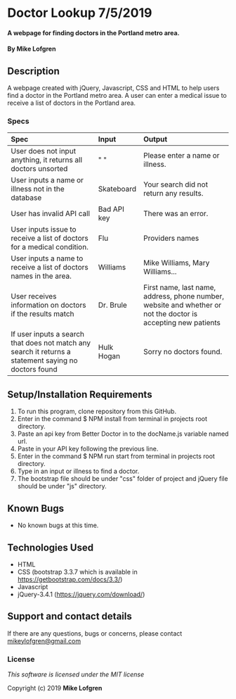 # Doctor Lookup 7/5/2019

#### A webpage for finding doctors in the Portland metro area.

#### By **Mike Lofgren**

## Description

A webpage created with jQuery, Javascript, CSS and HTML to help users find a doctor in the Portland metro area.
A user can enter a medical issue to receive a list of doctors in the Portland area.

### Specs
| Spec                                    | Input                            | Output                                    |
| :---------------------------------------| :------------------------------- | :---------------------------------------- |
| User does not input anything, it returns all doctors unsorted | " "        | Please enter a name or illness.                                 |
| User inputs a name or illness not in the database| Skateboard              | Your search did not return any results.   |
| User has invalid API call                 |Bad API key                     | There was an error.                       |
| User inputs issue to receive a list of doctors for a medical condition.  |Flu  |Providers names                        |
| User inputs a name to receive a list of doctors names in the area.     | Williams |Mike Williams, Mary Williams...     |
| User receives information on doctors if the results match| Dr. Brule |First name, last name, address, phone number, website and whether or not the doctor is accepting new patients|
| If user inputs a search that does not match any search it returns a statement saying no doctors found        |Hulk Hogan                       | Sorry no doctors found.                           |

## Setup/Installation Requirements

1. To run this program, clone repository from this GitHub.
2. Enter in the command $ NPM install from terminal in projects root directory.
3. Paste an api key from Better Doctor in to the docName.js variable named url.
4. Paste in your API key following the previous line.
5. Enter in the command $ NPM run start from terminal in projects root directory.
6. Type in an input or illness to find a doctor.
7. The bootstrap file should be under "css" folder of project and jQuery file should be under "js" directory.

## Known Bugs
* No known bugs at this time.

## Technologies Used
  * HTML
  * CSS (bootstrap 3.3.7 which is available in https://getbootstrap.com/docs/3.3/)
  * Javascript
  * jQuery-3.4.1 (https://jquery.com/download/)

## Support and contact details

If there are any questions, bugs or concerns, please contact mikeylofgren@gmail.com

### License

*This software is licensed under the MIT license*

Copyright (c) 2019 **Mike Lofgren**
